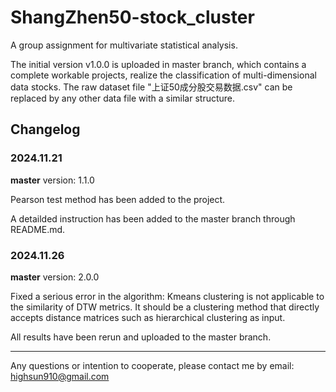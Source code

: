 # ShangZhen50-stock_cluster
A group assignment for multivariate statistical analysis.

The initial version v1.0.0 is uploaded in master branch, which contains a complete workable projects, realize the classification of multi-dimensional data stocks. The raw dataset file "上证50成分股交易数据.csv" can be replaced by any other data file with a similar structure.

## Changelog
### 2024.11.21
**master** version: 1.1.0

Pearson test method has been added to the project.

A detailded instruction has been added to the master branch through README.md.

### 2024.11.26
**master** version: 2.0.0

Fixed a serious error in the algorithm: Kmeans clustering is not applicable to the similarity of DTW metrics. It should be a clustering method that directly accepts distance matrices such as hierarchical clustering as input.

All results have been rerun and uploaded to the master branch.

---

Any questions or intention to cooperate, please contact me by email: highsun910@gmail.com
